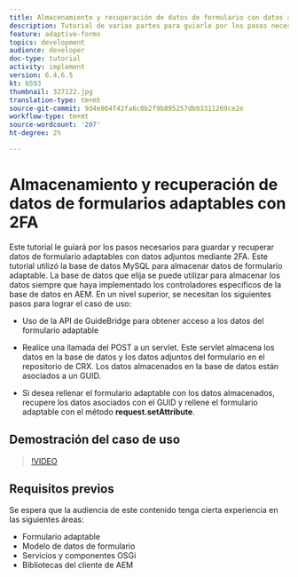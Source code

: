 ```yaml
---
title: Almacenamiento y recuperación de datos de formulario con datos adjuntos de la base de datos MySQL
description: Tutorial de varias partes para guiarle por los pasos necesarios para almacenar y recuperar datos de formulario con datos adjuntos
feature: adaptive-forms
topics: development
audience: developer
doc-type: tutorial
activity: implement
version: 6.4,6.5
kt: 6593
thumbnail: 327122.jpg
translation-type: tm+mt
source-git-commit: 9d4e864f42fa6c0b2f9b895257db03311269ce2e
workflow-type: tm+mt
source-wordcount: '207'
ht-degree: 2%

---
```



# Almacenamiento y recuperación de datos de formularios adaptables con 2FA

Este tutorial le guiará por los pasos necesarios para guardar y recuperar datos de formulario adaptables con datos adjuntos mediante 2FA. Este tutorial utilizó la base de datos MySQL para almacenar datos de formulario adaptable. La base de datos que elija se puede utilizar para almacenar los datos siempre que haya implementado los controladores específicos de la base de datos en AEM. En un nivel superior, se necesitan los siguientes pasos para lograr el caso de uso:

* Uso de la API de GuideBridge para obtener acceso a los datos del formulario adaptable

* Realice una llamada del POST a un servlet. Este servlet almacena los datos en la base de datos y los datos adjuntos del formulario en el repositorio de CRX. Los datos almacenados en la base de datos están asociados a un GUID.

* Si desea rellenar el formulario adaptable con los datos almacenados, recupere los datos asociados con el GUID y rellene el formulario adaptable con el método **request.setAttribute**.

## Demostración del caso de uso

>[!VIDEO](https://video.tv.adobe.com/v/327122?quality=9&learn=on)

## Requisitos previos

Se espera que la audiencia de este contenido tenga cierta experiencia en las siguientes áreas:

* Formulario adaptable
* Modelo de datos de formulario
* Servicios y componentes OSGi
* Bibliotecas del cliente de AEM

